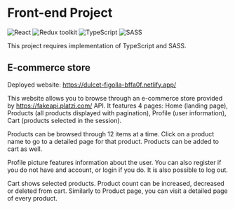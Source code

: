 # Front-end Project

![React](https://img.shields.io/badge/React-v.18-blue)
![Redux toolkit](https://img.shields.io/badge/RTK-v.1-purple)
![TypeScript](https://img.shields.io/badge/TypeScript-v.4-green)
![SASS](https://img.shields.io/badge/SASS-v.1-hotpink)

This project requires implementation of TypeScript and SASS.

## E-commerce store

Deployed website: https://dulcet-figolla-bffa0f.netlify.app/

This website allows you to browse through an e-commerce store provided by https://fakeapi.platzi.com/ API. 
It features 4 pages: Home (landing page), Products (all products displayed with pagination), Profile (user information), Cart (products selected in the session).

Products can be browsed through 12 items at a time. Click on a product name to go to a detailed page for that product. Products can be added to cart as well.

Profile picture features information about the user. You can also register if you do not have and account, or login if you do. It is also possible to log out.

Cart shows selected products. Product count can be increased, decreased or deleted from cart. Similarly to Product page, you can visit a detailed page of every product.
